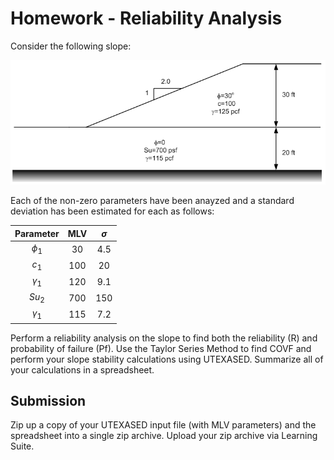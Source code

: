 # Homework - Reliability Analysis

Consider the following slope:

![hw_fig.png](hw_fig.png)

Each of the non-zero parameters have been anayzed and a standard deviation has been estimated for each as follows:

| Parameter  | MLV | $\sigma$ |
|:----------:|:---:|:--------:|
|  $\phi_1$  | 30  |   4.5    |
|   $c_1$    | 100 |    20    |
| $\gamma_1$ | 120 |   9.1    |
|   $Su_2$   | 700 |   150    |
| $\gamma_1$ | 115 |   7.2    |

Perform a reliability analysis on the slope to find both the reliability (R) and probability of failure (Pf). Use the Taylor Series Method to find COVF and perform your slope stability calculations using UTEXASED. Summarize all of your calculations in a spreadsheet.

## Submission

Zip up a copy of your UTEXASED input file (with MLV parameters) and the spreadsheet into a single zip archive. Upload your zip archive via Learning Suite.